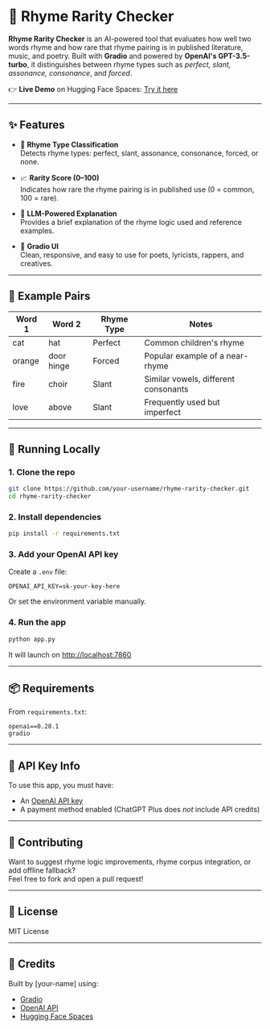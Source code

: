 # 🎤 Rhyme Rarity Checker

**Rhyme Rarity Checker** is an AI-powered tool that evaluates how well two words rhyme and how rare that rhyme pairing is in published literature, music, and poetry. Built with **Gradio** and powered by **OpenAI's GPT-3.5-turbo**, it distinguishes between rhyme types such as *perfect, slant, assonance, consonance*, and *forced*.

👉 **Live Demo** on Hugging Face Spaces: [Try it here]([https://huggingface.co/spaces/your-username/RhymeRater)

---

## ✨ Features

- 🎯 **Rhyme Type Classification**  
  Detects rhyme types: perfect, slant, assonance, consonance, forced, or none.

- 📈 **Rarity Score (0–100)**  
  Indicates how rare the rhyme pairing is in published use (0 = common, 100 = rare).

- 🧠 **LLM-Powered Explanation**  
  Provides a brief explanation of the rhyme logic used and reference examples.

- 🔧 **Gradio UI**  
  Clean, responsive, and easy to use for poets, lyricists, rappers, and creatives.

---

## 🧪 Example Pairs

| Word 1   | Word 2      | Rhyme Type | Notes                              |
|----------|-------------|-------------|-------------------------------------|
| cat      | hat         | Perfect     | Common children's rhyme             |
| orange   | door hinge  | Forced      | Popular example of a near-rhyme     |
| fire     | choir       | Slant       | Similar vowels, different consonants |
| love     | above       | Slant       | Frequently used but imperfect       |

---

## 🚀 Running Locally

### 1. Clone the repo

```bash
git clone https://github.com/your-username/rhyme-rarity-checker.git
cd rhyme-rarity-checker
```

### 2. Install dependencies

```bash
pip install -r requirements.txt
```

### 3. Add your OpenAI API key

Create a `.env` file:

```env
OPENAI_API_KEY=sk-your-key-here
```

Or set the environment variable manually.

### 4. Run the app

```bash
python app.py
```

It will launch on [http://localhost:7860](http://localhost:7860)

---

## 📦 Requirements

From `requirements.txt`:

```
openai==0.28.1
gradio
```

---

## 🔐 API Key Info

To use this app, you must have:
- An [OpenAI API key](https://platform.openai.com/account/api-keys)
- A payment method enabled (ChatGPT Plus does *not* include API credits)

---

## 🤝 Contributing

Want to suggest rhyme logic improvements, rhyme corpus integration, or add offline fallback?  
Feel free to fork and open a pull request!

---

## 📄 License

MIT License

---

## 🙌 Credits

Built by [your-name] using:
- [Gradio](https://gradio.app)
- [OpenAI API](https://platform.openai.com)
- [Hugging Face Spaces](https://huggingface.co/spaces)
